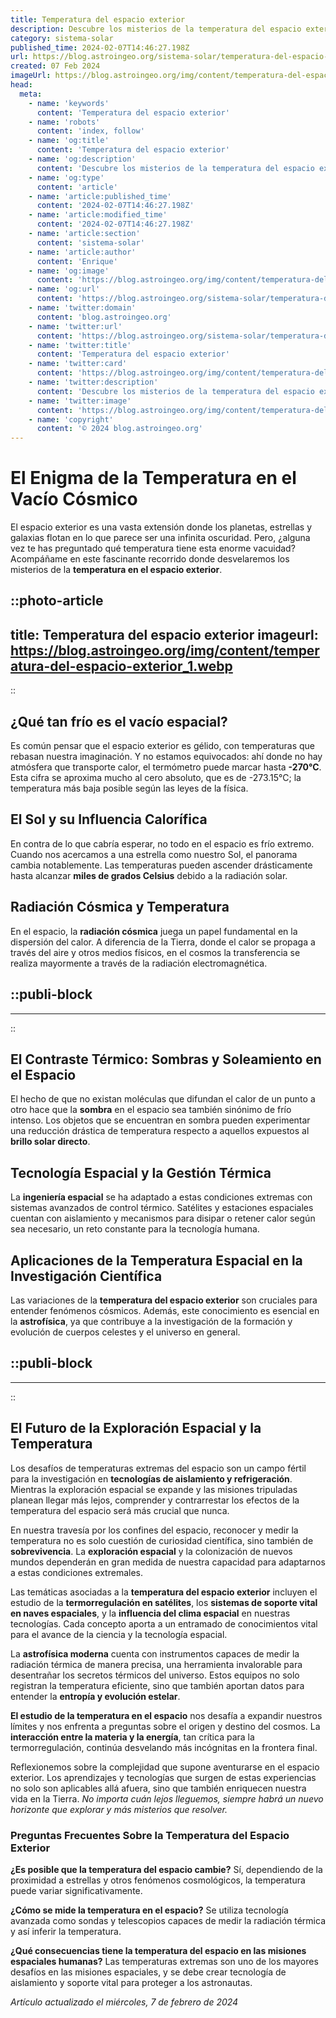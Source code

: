 ```yaml
---
title: Temperatura del espacio exterior
description: Descubre los misterios de la temperatura del espacio exterior; un fascinante viaje por el cosmos y sus extremos térmicos.
category: sistema-solar
published_time: 2024-02-07T14:46:27.198Z
url: https://blog.astroingeo.org/sistema-solar/temperatura-del-espacio-exterior
created: 07 Feb 2024
imageUrl: https://blog.astroingeo.org/img/content/temperatura-del-espacio-exterior_1.webp
head:
  meta:
    - name: 'keywords'
      content: 'Temperatura del espacio exterior'
    - name: 'robots'
      content: 'index, follow'
    - name: 'og:title'
      content: 'Temperatura del espacio exterior'
    - name: 'og:description'
      content: 'Descubre los misterios de la temperatura del espacio exterior; un fascinante viaje por el cosmos y sus extremos térmicos.'
    - name: 'og:type'
      content: 'article'
    - name: 'article:published_time'
      content: '2024-02-07T14:46:27.198Z'
    - name: 'article:modified_time'
      content: '2024-02-07T14:46:27.198Z'
    - name: 'article:section'
      content: 'sistema-solar'
    - name: 'article:author'
      content: 'Enrique'
    - name: 'og:image'
      content: 'https://blog.astroingeo.org/img/content/temperatura-del-espacio-exterior_1.webp'
    - name: 'og:url'
      content: 'https://blog.astroingeo.org/sistema-solar/temperatura-del-espacio-exterior'
    - name: 'twitter:domain'
      content: 'blog.astroingeo.org'
    - name: 'twitter:url'
      content: 'https://blog.astroingeo.org/sistema-solar/temperatura-del-espacio-exterior'
    - name: 'twitter:title'
      content: 'Temperatura del espacio exterior'
    - name: 'twitter:card'
      content: 'https://blog.astroingeo.org/img/content/temperatura-del-espacio-exterior_1.webp'
    - name: 'twitter:description'
      content: 'Descubre los misterios de la temperatura del espacio exterior; un fascinante viaje por el cosmos y sus extremos térmicos.'
    - name: 'twitter:image'
      content: 'https://blog.astroingeo.org/img/content/temperatura-del-espacio-exterior_1.webp'
    - name: 'copyright'
      content: '© 2024 blog.astroingeo.org'
---
```

# El Enigma de la Temperatura en el Vacío Cósmico

El espacio exterior es una vasta extensión donde los planetas, estrellas y galaxias flotan en lo que parece ser una infinita oscuridad. Pero, ¿alguna vez te has preguntado qué temperatura tiene esta enorme vacuidad? Acompáñame en este fascinante recorrido donde desvelaremos los misterios de la **temperatura en el espacio exterior**.


::photo-article
---
title: Temperatura del espacio exterior
imageurl: https://blog.astroingeo.org/img/content/temperatura-del-espacio-exterior_1.webp
---
::


## ¿Qué tan frío es el vacío espacial?

Es común pensar que el espacio exterior es gélido, con temperaturas que rebasan nuestra imaginación. Y no estamos equivocados: ahí donde no hay atmósfera que transporte calor, el termómetro puede marcar hasta **-270°C**. Esta cifra se aproxima mucho al cero absoluto, que es de -273.15°C; la temperatura más baja posible según las leyes de la física.

## El Sol y su Influencia Calorífica

En contra de lo que cabría esperar, no todo en el espacio es frío extremo. Cuando nos acercamos a una estrella como nuestro Sol, el panorama cambia notablemente. Las temperaturas pueden ascender drásticamente hasta alcanzar **miles de grados Celsius** debido a la radiación solar.

## Radiación Cósmica y Temperatura

En el espacio, la **radiación cósmica** juega un papel fundamental en la dispersión del calor. A diferencia de la Tierra, donde el calor se propaga a través del aire y otros medios físicos, en el cosmos la transferencia se realiza mayormente a través de la radiación electromagnética.


  ::publi-block
  ---
  ---
  ::
  
  
## El Contraste Térmico: Sombras y Soleamiento en el Espacio

El hecho de que no existan moléculas que difundan el calor de un punto a otro hace que la **sombra** en el espacio sea también sinónimo de frío intenso. Los objetos que se encuentran en sombra pueden experimentar una reducción drástica de temperatura respecto a aquellos expuestos al **brillo solar directo**.

## Tecnología Espacial y la Gestión Térmica

La **ingeniería espacial** se ha adaptado a estas condiciones extremas con sistemas avanzados de control térmico. Satélites y estaciones espaciales cuentan con aislamiento y mecanismos para disipar o retener calor según sea necesario, un reto constante para la tecnología humana.

## Aplicaciones de la Temperatura Espacial en la Investigación Científica

Las variaciones de la **temperatura del espacio exterior** son cruciales para entender fenómenos cósmicos. Además, este conocimiento es esencial en la **astrofísica**, ya que contribuye a la investigación de la formación y evolución de cuerpos celestes y el universo en general.


  ::publi-block
  ---
  ---
  ::
  
  
## El Futuro de la Exploración Espacial y la Temperatura

Los desafíos de temperaturas extremas del espacio son un campo fértil para la investigación en **tecnologías de aislamiento y refrigeración**. Mientras la exploración espacial se expande y las misiones tripuladas planean llegar más lejos, comprender y contrarrestar los efectos de la temperatura del espacio será más crucial que nunca.

En nuestra travesía por los confines del espacio, reconocer y medir la temperatura no es solo cuestión de curiosidad científica, sino también de **sobrevivencia**. La **exploración espacial** y la colonización de nuevos mundos dependerán en gran medida de nuestra capacidad para adaptarnos a estas condiciones extremales.

Las temáticas asociadas a la **temperatura del espacio exterior** incluyen el estudio de la **termorregulación en satélites**, los **sistemas de soporte vital en naves espaciales**, y la **influencia del clima espacial** en nuestras tecnologías. Cada concepto aporta a un entramado de conocimientos vital para el avance de la ciencia y la tecnología espacial.

La **astrofísica moderna** cuenta con instrumentos capaces de medir la radiación térmica de manera precisa, una herramienta invalorable para desentrañar los secretos térmicos del universo. Estos equipos no solo registran la temperatura eficiente, sino que también aportan datos para entender la **entropía y evolución estelar**.

**El estudio de la temperatura en el espacio** nos desafía a expandir nuestros límites y nos enfrenta a preguntas sobre el origen y destino del cosmos. La **interacción entre la materia y la energía**, tan crítica para la termorregulación, continúa desvelando más incógnitas en la frontera final.

Reflexionemos sobre la complejidad que supone aventurarse en el espacio exterior. Los aprendizajes y tecnologías que surgen de estas experiencias no solo son aplicables allá afuera, sino que también enriquecen nuestra vida en la Tierra. *No importa cuán lejos lleguemos, siempre habrá un nuevo horizonte que explorar y más misterios que resolver.*

### Preguntas Frecuentes Sobre la Temperatura del Espacio Exterior

**¿Es posible que la temperatura del espacio cambie?**
Sí, dependiendo de la proximidad a estrellas y otros fenómenos cosmológicos, la temperatura puede variar significativamente.

**¿Cómo se mide la temperatura en el espacio?**
Se utiliza tecnología avanzada como sondas y telescopios capaces de medir la radiación térmica y así inferir la temperatura.

**¿Qué consecuencias tiene la temperatura del espacio en las misiones espaciales humanas?**
Las temperaturas extremas son uno de los mayores desafíos en las misiones espaciales, y se debe crear tecnología de aislamiento y soporte vital para proteger a los astronautas.

_Artículo actualizado el miércoles, 7 de febrero de 2024_